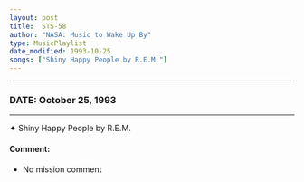 ```yaml
---
layout: post
title:  STS-58
author: "NASA: Music to Wake Up By"
type: MusicPlaylist
date_modified: 1993-10-25
songs: ["Shiny Happy People by R.E.M."]
---
```


----
### DATE: October 25, 1993
----
✦ Shiny Happy People by R.E.M.

#### Comment:
* No mission comment



<br/>
<center>
	<a target="_blank"
	   href="https://twitter.com/intent/tweet?hashtags=Space,NASA,Playlist,NASAWakeupCalls,SpaceProgram&text={{ page.author}}, '{{ page.songs.first }}' {{ page.title }}, {{ page.date | date: '%B %d, %Y' }}. {{ site.url }}{{ page.url }}&via=nasawakeupcalls"><i class="fab fa-twitter" alt="Tweet this page" style="font-size: 1.3em;"></i></a>
	&nbsp; 	<i class="fas fa-user-astronaut" style="font-size: 1.5em;"></i> &nbsp;
    <a type="amzn" search="'Shiny Happy People by R.E.M.'" category="popular music">
    <i class="fab fa-amazon" style="font-size: 1.3em;"></i></a>
</center>
